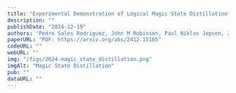 ```yaml
---
title: "Experimental Demonstration of Logical Magic State Distillation"
description: ""
publishDate: "2024-12-19"
authors: "Pedro Sales Rodriguez, John M Robinson, Paul Niklas Jepsen, Zhiyang He, Casey Duckering, Chen Zhao, et al."
paperURL: "PDF: https://arxiv.org/abs/2412.15165"
codeURL: ""
webURL: ""
img: "/figs/2024-magic_state_distillation.png"
imgAlt: "Magic State Distillation"
pub: ""
dataURL: ""
---
```


